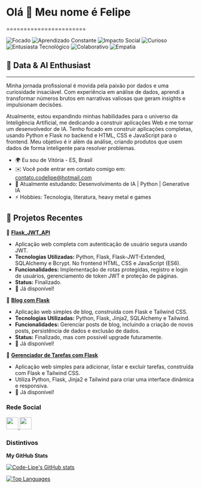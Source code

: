 # Olá 👋 Meu nome é Felipe
=======================

<p align="left">
  <img src="https://img.shields.io/badge/Focado-4CAF50?style=flat&logo=eye&logoColor=white" alt="Focado" />
  <img src="https://img.shields.io/badge/Aprendizado_Constante-FF5722?style=flat&logo=book&logoColor=white" alt="Aprendizado Constante" />
  <img src="https://img.shields.io/badge/Impacto_Social-FFC107?style=flat&logo=globe&logoColor=white" alt="Impacto Social" />
  <img src="https://img.shields.io/badge/Curioso-03A9F4?style=flat&logo=question&logoColor=white" alt="Curioso" />
  <img src="https://img.shields.io/badge/Entusiasta_Tecnológico-00BCD4?style=flat&logo=computer&logoColor=white" alt="Entusiasta Tecnológico" />
  <img src="https://img.shields.io/badge/Colaborativo-8BC34A?style=flat&logo=users&logoColor=white" alt="Colaborativo" />
  <img src="https://img.shields.io/badge/Empatia-FF9800?style=flat&logo=heart&logoColor=white" alt="Empatia" />
</p>

## 🚀 Data & AI Enthusiast
--------------------------------------------------------------------

Minha jornada profissional é movida pela paixão por dados e uma curiosidade insaciável. Com experiência em análise de dados, aprendi a transformar números brutos em narrativas valiosas que geram insights e impulsionam decisões.

Atualmente, estou expandindo minhas habilidades para o universo da Inteligência Artificial, me dedicando a construir aplicações Web e me tornar um desenvolvedor de IA. Tenho focado em construir aplicações completas, usando Python e Flask no backend e HTML, CSS e JavaScript para o frontend. Meu objetivo é ir além da análise, criando produtos que usem dados de forma inteligente para resolver problemas.

* 🌍 Eu sou de Vitória - ES, Brasil
* ✉️ Você pode entrar em contato comigo em: contato.codelipe@hotmail.com
* 📖 Atualmente estudando: Desenvolvimento de IA | Python | Generative IA
* ⚡ Hobbies: Tecnologia, literatura, heavy metal e games

## 📂 Projetos Recentes

🔹 [**Flask_JWT_API**](https://github.com/Code-Lipe/flask_jwt_api)
- Aplicação web completa com autenticação de usuário segura usando JWT.
- **Tecnologias Utilizadas:** Python, Flask, Flask-JWT-Extended, SQLAlchemy e Bcrypt. No frontend HTML, CSS e JavaScript (ES6).
- **Funcionalidades:** Implementação de rotas protegidas, registro e login de usuários, gerenciamento de token JWT e proteção de páginas.
- **Status:** Finalizado.
- 🔗 Já disponível!

🔹 [**Blog com Flask**](https://github.com/Code-Lipe/blog)
- Aplicação web simples de blog, construída com Flask e Tailwind CSS.
- **Tecnologias Utilizadas:** Python, Flask, Jinja2, SQLAlchemy e Tailwind.
- **Funcionalidades:** Gerenciar posts de blog, incluindo a criação de novos posts, persistência de dados e exclusão de dados.
- **Status:** Finalizado, mas com possivél upgrade futuramente.
- 🔗 Já disponível!

🔹 [**Gerenciador de Tarefas com Flask**](https://github.com/Code-Lipe/gerenciador_tarefas)
- Aplicação web simples para adicionar, listar e excluir tarefas, construída com Flask e Tailwind CSS.
- Utiliza Python, Flask, Jinja2 e Tailwind para criar uma interface dinâmica e responsiva.
- 🔗 Já disponível!

### Rede Social
</picture> </a> <a href="http://www.instagram.com/fe.lipe_os" target="_blank" rel="noreferrer"> <picture> <source media="(prefers-color-scheme: dark)" srcset="https://raw.githubusercontent.com/danielcranney/readme-generator/main/public/icons/socials/instagram-dark.svg" /> <source media="(prefers-color-scheme: light)" srcset="https://raw.githubusercontent.com/danielcranney/readme-generator/main/public/icons/socials/instagram.svg" /> <img src="https://raw.githubusercontent.com/danielcranney/readme-generator/main/public/icons/socials/instagram.svg" width="32" height="32" /> </picture> </a> <a href="https://www.linkedin.com/in/felipe-codelipe" target="_blank" rel="noreferrer"> <picture> <source media="(prefers-color-scheme: dark)" srcset="https://raw.githubusercontent.com/danielcranney/readme-generator/main/public/icons/socials/linkedin-dark.svg" /> <source media="(prefers-color-scheme: light)" srcset="https://raw.githubusercontent.com/danielcranney/readme-generator/main/public/icons/socials/linkedin.svg" /> <img src="https://raw.githubusercontent.com/danielcranney/readme-generator/main/public/icons/socials/linkedin.svg" width="32" height="32" /> </picture> </a></p>

### Distintivos

<b>My GitHub Stats</b>

<a href="http://www.github.com/Code-Lipe"><img src="https://github-readme-stats.vercel.app/api?username=Code-Lipe&show_icons=true&hide=&count_private=true&title_color=0891b2&text_color=ffffff&icon_color=0891b2&bg_color=1c1917&hide_border=true&show_icons=true" alt="Code-Lipe's GitHub stats" /></a>

<a href="https://github.com/Code-Lipe" align="left"><img src="https://github-readme-stats.vercel.app/api/top-langs/?username=Code-Lipe&langs_count=10&title_color=0891b2&text_color=ffffff&icon_color=0891b2&bg_color=1c1917&hide_border=true&locale=en&custom_title=Top%20%Languages" alt="Top Languages" /></a>
